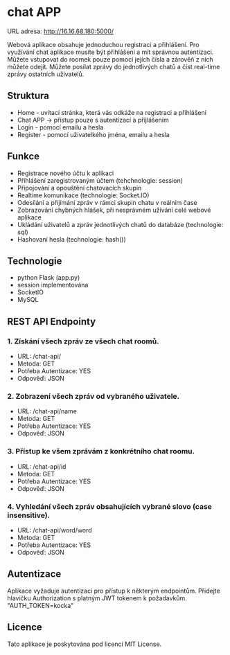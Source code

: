 # chat APP

URL adresa: http://16.16.68.180:5000/<br />

Webová aplikace obsahuje jednoduchou registraci a přihlášení. Pro využívání chat aplikace musíte být přihlášeni a mít správnou autentizaci. Můžete vstupovat do roomek pouze pomocí jejích čísla a zárověň z nich můžete odejít. Můžete posílat zprávy do jednotlivých chatů a číst real-time zprávy ostatních uživatelů.

## Struktura
- Home - uvítací stránka, která vás odkáže na registraci a přihlášení
- Chat APP -> přístup pouze s autentizací a příjlášením
- Login - pomocí emailu a hesla
- Register - pomocí uživatelkého jména, emailu a hesla

## Funkce
- Registrace nového účtu k aplikaci
- Přihlášení zaregistrovaným účtem (tehchnologie: session) 
- Připojování a opouštění chatovacích skupin
- Realtime komunikace (technologie: Socket.IO)
- Odesílání a přijímání zpráv v rámci skupin chatu v reálním čase
- Zobrazování chybných hlášek, při nesprávném užívání celé webové aplikace
- Ukládání uživatelů a zpráv jednotlivých chatů do databáze (technologie: sql)
- Hashovaní hesla (technologie: hash())

## Technologie
- python Flask (app.py)
- session implementována
- SocketIO
- MySQL

## REST API Endpointy
### 1. Získání všech zpráv ze všech chat roomů.
- URL: /chat-api/
- Metoda: GET
- Potřeba Autentizace: YES
- Odpověď: JSON

### 2. Zobrazení všech zpráv od vybraného uživatele.
- URL: /chat-api/name
- Metoda: GET
- Potřeba Autentizace: YES
- Odpověď: JSON
  
### 3. Přístup ke všem zprávám z konkrétního chat roomu.
- URL: /chat-api/id
- Metoda: GET
- Potřeba Autentizace: YES
- Odpověď: JSON

### 4. Vyhledání všech zpráv obsahujících vybrané slovo (case insensitive).
- URL: /chat-api/word/word
- Metoda: GET
- Potřeba Autentizace: YES
- Odpověď: JSON

## Autentizace
Aplikace vyžaduje autentizaci pro přístup k některým endpointům. Přidejte hlavičku Authorization s platným JWT tokenem k požadavkům.<br />
"AUTH_TOKEN=kocka"

## Licence
Tato aplikace je poskytována pod licencí MIT License.
